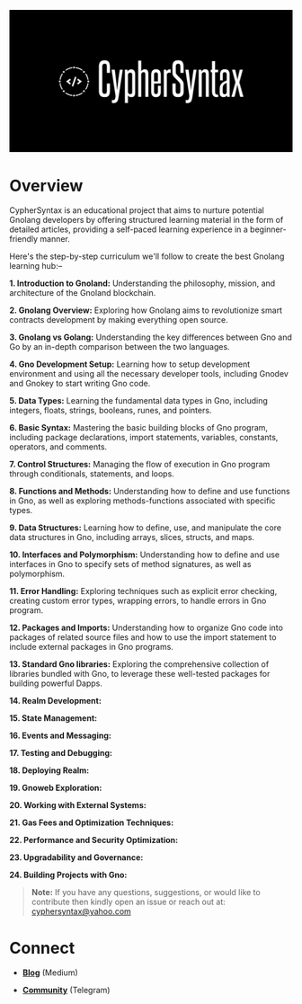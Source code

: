 ![Alt Image](https://github.com/Danish-Mahboob/CypherSyntax/blob/59c7984cfa85a5f215d67bdd50527b515f7880ed/Banner.jpg)

# Overview

CypherSyntax is an educational project that aims to nurture potential Gnolang developers by offering structured learning material in the form of detailed articles, providing a self-paced learning experience in a beginner-friendly manner.

Here's the step-by-step curriculum we'll follow to create the best Gnolang learning hub:–

__1. Introduction to Gnoland:__ Understanding the philosophy, mission, and architecture of the Gnoland blockchain.

__2. Gnolang Overview:__ Exploring how Gnolang aims to revolutionize smart contracts development by making everything open source.

__3. Gnolang vs Golang:__ Understanding the key differences between Gno and Go by an in-depth comparison between the two languages.

__4. Gno Development Setup:__ Learning how to setup development environment and using all the necessary developer tools, including Gnodev and Gnokey to start writing Gno code.

__5. Data Types:__ Learning the fundamental data types in Gno, including integers, floats, strings, booleans, runes, and pointers.

__6. Basic Syntax:__ Mastering the basic building blocks of Gno program, including package declarations, import statements, variables, constants, operators, and comments.

__7. Control Structures:__ Managing the flow of execution in Gno program through conditionals, statements, and loops.

__8. Functions and Methods:__ Understanding how to define and use functions in Gno, as well as exploring methods-functions associated with specific types.

__9. Data Structures:__ Learning how to define, use, and manipulate the core data structures in Gno, including arrays, slices, structs, and maps.

__10. Interfaces and Polymorphism:__ Understanding how to define and use interfaces in Gno to specify sets of method signatures, as well as polymorphism.

__11. Error Handling:__ Exploring techniques such as explicit error checking, creating custom error types, wrapping errors, to handle errors in Gno program.

__12. Packages and Imports:__ Understanding how to organize Gno code into packages of related source files and how to use the import statement to include external packages in Gno programs.

__13. Standard Gno libraries:__ Exploring the comprehensive collection of libraries bundled with Gno, to leverage these well-tested packages for building powerful Dapps.

__14. Realm Development:__

__15. State Management:__

__16. Events and Messaging:__

__17. Testing and Debugging:__

__18. Deploying Realm:__

__19. Gnoweb Exploration:__

__20. Working with External Systems:__

__21. Gas Fees and Optimization Techniques:__

__22. Performance and Security Optimization:__

__23. Upgradability and Governance:__

__24. Building Projects with Gno:__

>__Note:__ If you have any questions, suggestions, or would like to contribute then kindly open an issue or reach out at: cyphersyntax@yahoo.com

# Connect
+ __[Blog](https://medium.com/@cyphersyntax)__ (Medium)

+ __[Community](https://t.me/cyphersyntax)__ (Telegram)

